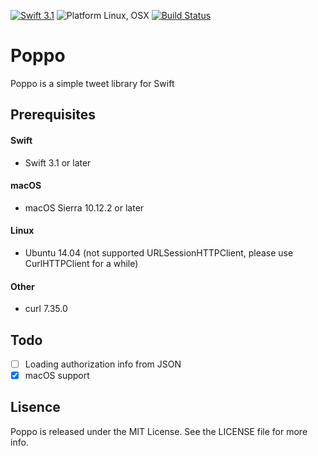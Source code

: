 
[![Swift 3.1](https://img.shields.io/badge/Swift-3.1-orange.svg)](https://swift.org)
![Platform Linux, OSX](https://img.shields.io/badge/Platforms-Linux%2C%20OSX-lightgray.svg)
[![Build Status](https://travis-ci.org/rb-de0/Poppo.svg?branch=master)](https://travis-ci.org/rb-de0/Poppo)

# Poppo
Poppo is a simple tweet library for Swift

## Prerequisites

#### Swift

- Swift 3.1 or later

#### macOS

- macOS Sierra 10.12.2 or later

#### Linux

- Ubuntu 14.04 (not supported URLSessionHTTPClient, please use CurlHTTPClient for a while)

#### Other

- curl 7.35.0

## Todo

- [ ] Loading authorization info from JSON
- [x] macOS support

## Lisence

Poppo is released under the MIT License. See the LICENSE file for more info.



